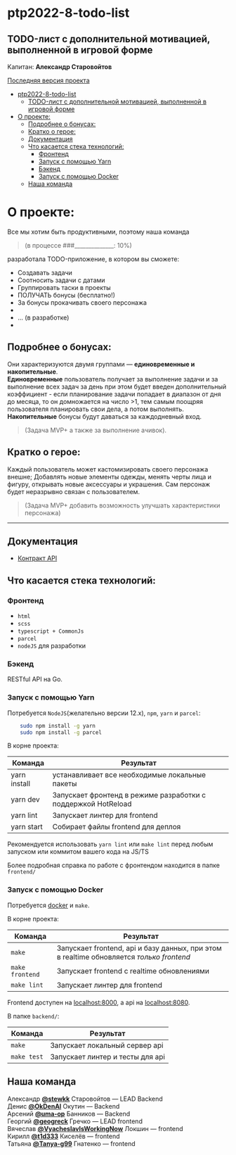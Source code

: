 # ptp2022-8-todo-list
## TODO-лист c дополнительной мотивацией, выполненной в игровой форме  
Kапитан: **Александр Старовойтов**

[Последняя версия проекта](https://ptp.starovoytovai.ru)

- [ptp2022-8-todo-list](#ptp2022-8-todo-list)
  - [TODO-лист c дополнительной мотивацией, выполненной в игровой форме](#todo-лист-c-дополнительной-мотивацией-выполненной-в-игровой-форме)
- [О проекте:](#о-проекте)
  - [Подробнее о бонусах:](#подробнее-о-бонусах)
  - [Кратко о герое:](#кратко-о-герое)
  - [Документация](#документация)
  - [Что касается стека технологий:](#что-касается-стека-технологий)
    - [Фронтенд](#фронтенд)
    - [Запуск с помощью Yarn](#запуск-с-помощью-yarn)
    - [Бэкенд](#бэкенд)
    - [Запуск с помощью Docker](#запуск-с-помощью-docker)
  - [Наша команда](#наша-команда)

О проекте:
===

Все мы хотим быть продуктивными, поэтому наша команда
>(в процессе ###______________: 10%)
>
разработала TODO-приложение, в котором вы сможете:

+ Создавать задачи
+ Соотносить задачи с датами
+ Группировать таски в проекты
+ ПОЛУЧАТЬ бонусы (бесплатно!)
+ За бонусы прокачивать своего персонажа
+
+ ... (в разработке)
+

Подробнее о бонусах:
---
Они характеризуются двумя группами — **единовременные и накопительные**.  
**Единовременные** пользователь получает за выполнение задачи и за выполнение всех задач за день
при этом будет введен дополнительный коэффициент - если планирование задачи попадает в диапазон от дня до месяца,
то он домножается на число >1, тем самым поощряя пользователя планировать свои дела, а потом выполнять.  
**Накопительные** бонусы будут даваться за каждодневный вход.

>(Задача MVP+ а также за выполнение ачивок).

Кратко о герое:
---

Каждый пользователь может кастомизировать своего персонажа внешне;
Добавлять новые элементы одежды, менять черты лица и фигуру,
открывать новые аксессуары и украшения.
Сам персонаж будет неразрывно связан с пользователем.

>(Задача MVP+ добавить возможность улучшать характеристики персонажа)

---

## Документация

- [Контракт API](https://ptp.starovoytovai.ru/api/docs)

## Что касается стека технологий:

### Фронтенд

- `html`
- `scss`
- `typescript + CommonJs`
- `parcel`
- `nodeJS` для разработки

### Бэкенд

RESTful API на Go.

### Запуск с помощью Yarn

Потребуется `NodeJS`(желательно версии 12.x), `npm`, `yarn` и `parcel`:
```sh
    sudo npm install -g yarn
    sudo npm install -g parcel
```
В корне проекта:

| Команда      | Результат                                                     |
|--------------|---------------------------------------------------------------|
| yarn install | устанавливает все необходимые локальные пакеты                |
| yarn dev     | Запускает фронтенд в режиме разработки с поддержкой HotReload |
| yarn lint    | Запускает линтер для frontend                                 |
| yarn start   | Собирает файлы frontend для деплоя                            |

Рекомендуется использовать `yarn lint` или `make lint` перед любым запуском или коммитом вашего кода на JS/TS

Более подробная справка по работе с фронтендом находится в папке `frontend/`

### Запуск с помощью Docker

Потребуется [docker](https://docs.docker.com/engine/install/) и `make`.

В корне проекта:

| Команда         | Результат                                                                                |
|-----------------|------------------------------------------------------------------------------------------|
| `make`          | Запускает frontend, api и базу данных, при этом в realtime обновляется *только frontend* |
| `make frontend` | Запускает frontend с realtime обновлениями                                               |
| `make lint`     | Запускает линтер для frontend                                                            |

Frontend доступен на [localhost:8000](http://localhost:8000), а api на [localhost:8080](http://localhost:8080).

В папке `backend/`:

| Команда     | Результат                        |
|-------------|----------------------------------|
| `make`      | Запускает локальный сервер api   |
| `make test` | Запускает линтер и тесты для api |

## Наша команда

Александр **[@stewkk](https://github.com/stewkk)** Старовойтов — LEAD Backend  
Денис **[@OkDenAl](https://github.com/OkDenAl)** Окутин — Backend  
Арсений **[@uma-op](https://github.com/uma-op)** Банников — Backend  
Георгий **[@geogreck](https://github.com/geogreck)** Гречко — LEAD frontend  
Вячеслав **[@VyacheslavIsWorkingNow](https://github.com/VyacheslavIsWorkingNow)** Локшин — frontend  
Кирилл **[@t1d333](https://github.com/t1d333)** Киселёв —  frontend  
Татьяна **[@Tanya-g99](https://github.com/Tanya-g99)** Гнатенко — frontend  
